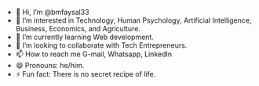 - 👋 Hi, I’m @bmfaysal33
- 👀 I’m interested in Technology, Human Psychology, Artificial Intelligence, Business, Economics, and Agriculture.
- 🌱 I’m currently learning Web development. 
- 💞️ I’m looking to collaborate with Tech Entrepreneurs.
- 📫 How to reach me G-mail, Whatsapp, LinkedIn
- 😄 Pronouns: he/him.
- ⚡ Fun fact: There is no secret recipe of life.

<!---
bmfaysal33/bmfaysal33 is a ✨ special ✨ repository because its `README.md` (this file) appears on your GitHub profile.
You can click the Preview link to take a look at your changes.
--->
